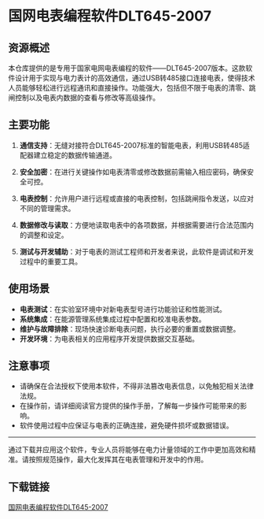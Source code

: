 # 国网电表编程软件DLT645-2007

## 资源概述

本仓库提供的是专用于国家电网电表编程的软件——DLT645-2007版本。这款软件设计用于实现与电力表计的高效通信，通过USB转485接口连接电表，使得技术人员能够轻松进行远程通讯和直接操作。功能强大，包括但不限于电表的清零、跳闸控制以及电表内数据的查看与修改等高级操作。

## 主要功能

1. **通信支持**：无缝对接符合DLT645-2007标准的智能电表，利用USB转485适配器建立稳定的数据传输通道。
   
2. **安全加密**：在进行关键操作如电表清零或修改数据前需输入相应密码，确保安全可控。
   
3. **电表控制**：允许用户进行远程或直接的电表控制，包括跳闸指令发送，以应对不同的管理需求。
   
4. **数据修改与读取**：方便地读取电表中的各项数据，并根据需要进行合法范围内的调整和设定。
   
5. **测试与开发辅助**：对于电表的测试工程师和开发者来说，此软件是调试和开发过程中的重要工具。

## 使用场景

- **电表测试**：在实验室环境中对新电表型号进行功能验证和性能测试。
- **系统集成**：在能源管理系统集成过程中配置和校准电表参数。
- **维护与故障排除**：现场快速诊断电表问题，执行必要的重置或数据调整。
- **开发环境**：为电表相关的应用程序开发提供数据交互基础。

## 注意事项

- 请确保在合法授权下使用本软件，不得非法篡改电表信息，以免触犯相关法律法规。
- 在操作前，请详细阅读官方提供的操作手册，了解每一步操作可能带来的影响。
- 软件使用过程中应保证与电表的正确连接，避免硬件损坏或数据错误。

---

通过下载并应用这个软件，专业人员将能够在电力计量领域的工作中更加高效和精准。请按照规范操作，最大化发挥其在电表管理和开发中的作用。

## 下载链接

[国网电表编程软件DLT645-2007](https://pan.quark.cn/s/f69d72cafb44)